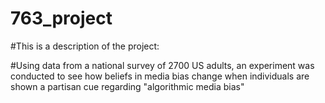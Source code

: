 # 763_project

#This is a description of the project:

#Using data from a national survey of 2700 US adults, an experiment was conducted to see how beliefs in media bias change when individuals are shown a partisan cue regarding "algorithmic media bias"
